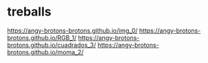 # treballs
https://angy-brotons-brotons.github.io/img_0/
https://angy-brotons-brotons.github.io/RGB_1/
https://angy-brotons-brotons.github.io/cuadrados_3/
https://angy-brotons-brotons.github.io/moma_2/
